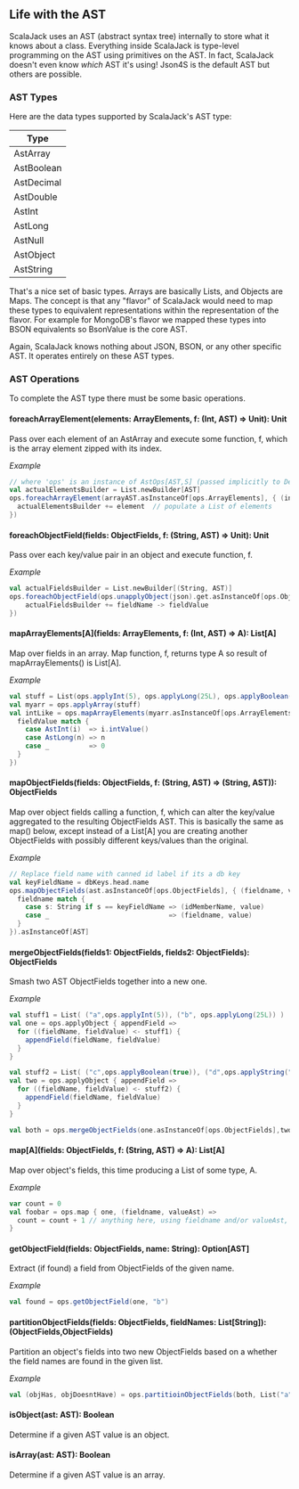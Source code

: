 ## Life with the AST

ScalaJack uses an AST (abstract syntax tree) internally to store what it knows about a class.  Everything inside ScalaJack is type-level programming on the AST using primitives on the AST.  In fact, ScalaJack doesn't even know *which* AST it's using!  Json4S is the default AST but others are possible.

### AST Types

Here are the data types supported by ScalaJack's AST type:

|Type|
|-------|
|AstArray
|AstBoolean
|AstDecimal
|AstDouble
|AstInt
|AstLong
|AstNull
|AstObject
|AstString

That's a nice set of basic types.  Arrays are basically Lists, and Objects are Maps.  The concept is that any "flavor" of ScalaJack would need to map these types to equivalent representations within the representation of the flavor.  For example for MongoDB's flavor we mapped these types into BSON equivalents so BsonValue is the core AST.

Again, ScalaJack knows nothing about JSON, BSON, or any other specific AST.  It operates entirely on these AST types.

### AST Operations

To complete the AST type there must be some basic operations.

#### foreachArrayElement(elements: ArrayElements, f: (Int, AST) => Unit): Unit
Pass over each element of an AstArray and execute some function, f, which is the array element zipped with its index.

_Example_
```scala
// where 'ops' is an instance of AstOps[AST,S] (passed implicitly to Deserializer/Serializer)
val actualElementsBuilder = List.newBuilder[AST]
ops.foreachArrayElement(arrayAST.asInstanceOf[ops.ArrayElements], { (index, element) =>
  actualElementsBuilder += element  // populate a List of elements
})
```

#### foreachObjectField(fields: ObjectFields, f: (String, AST) => Unit): Unit
Pass over each key/value pair in an object and execute function, f.

_Example_
```scala
val actualFieldsBuilder = List.newBuilder[(String, AST)]
ops.foreachObjectField(ops.unapplyObject(json).get.asInstanceOf[ops.ObjectFields], { (fieldName, fieldValue) =>
	actualFieldsBuilder += fieldName -> fieldValue
})
```

#### mapArrayElements[A](fields: ArrayElements, f: (Int, AST) => A): List[A]
Map over fields in an array.  Map function, f, returns type A so result of mapArrayElements() is List[A].

_Example_
```scala
val stuff = List(ops.applyInt(5), ops.applyLong(25L), ops.applyBoolean(true), ops.applyString("Fred"))
val myarr = ops.applyArray(stuff)
val intLike = ops.mapArrayElements(myarr.asInstanceOf[ops.ArrayElements], { (index, fieldValue) =>
  fieldValue match {
    case AstInt(i)  => i.intValue()
    case AstLong(n) => n
    case _          => 0
  }
})
```

#### mapObjectFields(fields: ObjectFields, f: (String, AST) => (String, AST)): ObjectFields
Map over object fields calling a function, f, which can alter the key/value aggregated to the resulting ObjectFields AST.  This is basically the same as map() below, except instead of a List[A] you are creating another ObjectFields with possibly different keys/values than the original.

_Example_
```scala
// Replace field name with canned id label if its a db key
val keyFieldName = dbKeys.head.name
ops.mapObjectFields(ast.asInstanceOf[ops.ObjectFields], { (fieldname, value) =>
  fieldname match {
    case s: String if s == keyFieldName => (idMemberName, value)
    case _                              => (fieldname, value)
  }
}).asInstanceOf[AST]
```

#### mergeObjectFields(fields1: ObjectFields, fields2: ObjectFields): ObjectFields
Smash two AST ObjectFields together into a new one.

_Example_
```scala
val stuff1 = List( ("a",ops.applyInt(5)), ("b", ops.applyLong(25L)) )
val one = ops.applyObject { appendField =>
  for ((fieldName, fieldValue) <- stuff1) {
    appendField(fieldName, fieldValue)
  }
}

val stuff2 = List( ("c",ops.applyBoolean(true)), ("d",ops.applyString("Fred")) )
val two = ops.applyObject { appendField =>
  for ((fieldName, fieldValue) <- stuff2) {
    appendField(fieldName, fieldValue)
  }
}

val both = ops.mergeObjectFields(one.asInstanceOf[ops.ObjectFields],two.asInstanceOf[ops.ObjectFields])
```

#### map[A](fields: ObjectFields, f: (String, AST) => A): List[A]
Map over object's fields, this time producing a List of some type, A.

_Example_
```scala
var count = 0
val foobar = ops.map { one, (fieldname, valueAst) =>
  count = count + 1 // anything here, using fieldname and/or valueAst, producing a result of type A
}
```

#### getObjectField(fields: ObjectFields, name: String): Option[AST]
Extract (if found) a field from ObjectFields of the given name.

_Example_
```scala
val found = ops.getObjectField(one, "b")
```

#### partitionObjectFields(fields: ObjectFields, fieldNames: List[String]): (ObjectFields,ObjectFields)
Partition an object's fields into two new ObjectFields based on a whether the field names are found in the given list.

_Example_
```scala
val (objHas, objDoesntHave) = ops.partitioinObjectFields(both, List("a","d"))
```

#### isObject(ast: AST): Boolean
Determine if a given AST value is an object.

#### isArray(ast: AST): Boolean
Determine if a given AST value is an array.
